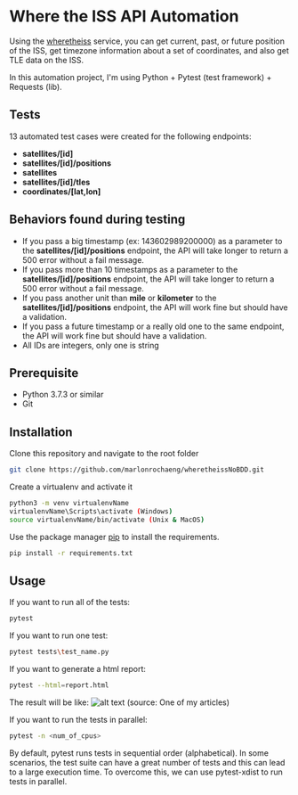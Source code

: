 # Where the ISS API Automation

Using the [wheretheiss](https://wheretheiss.at/w/developer) service, you can get current, past, or future position of the ISS, get timezone information about a set of coordinates, and also get TLE data on the ISS.

In this automation project, I'm using Python + Pytest (test framework) + Requests (lib).

## Tests
13 automated test cases were created for the following endpoints:
- **satellites/[id]** 
- **satellites/[id]/positions** 
- **satellites** 
- **satellites/[id]/tles** 
- **coordinates/[lat,lon]** 

## Behaviors found during testing
 - If you pass a big timestamp (ex: 143602989200000) as a parameter to the **satellites/[id]/positions** endpoint, the API will take longer to return a 500 error without a fail message.
 - If you pass more than 10 timestamps as a parameter to the **satellites/[id]/positions** endpoint, the API will take longer to return a 500 error without a fail message.
 - If you pass another unit than **mile** or **kilometer** to the **satellites/[id]/positions** endpoint, the API will work fine but should have a validation.
 - If you pass a future timestamp or a really old one to the same endpoint, the API will work fine but should have a validation.
 - All IDs are integers, only one is string

## Prerequisite
 - Python 3.7.3 or similar
 - Git

## Installation

Clone this repository and navigate to the root folder

```bash
git clone https://github.com/marlonrochaeng/wheretheissNoBDD.git 
```

Create a virtualenv and activate it

```bash
python3 -m venv virtualenvName
virtualenvName\Scripts\activate (Windows)
source virtualenvName/bin/activate (Unix & MacOS)
```

Use the package manager [pip](https://pip.pypa.io/en/stable/) to install the requirements.

```bash
pip install -r requirements.txt
```

## Usage

If you want to run all of the tests:

```bash
pytest
```
If you want to run one test:
```bash
pytest tests\test_name.py
```

If you want to generate a html report:
```bash
pytest --html=report.html 
```
The result will be like:
![alt text](https://blog.cedrotech.com/hs-fs/hubfs/Imported_Blog_Media/image15-2.png?width=974&height=497&name=image15-2.png)
(source: One of my articles)

If you want to run the tests in parallel:
```bash
pytest -n <num_of_cpus>
```
By default, pytest runs tests in sequential order (alphabetical). In some scenarios, the test suite can have a great number of tests and this can lead to a large execution time. To overcome this, we can use pytest-xdist to run tests in parallel.